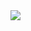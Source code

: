 <img src="https://img.shields.io/badge/dr11291129@gmail.com-3DDC84?style=flat-square&logo=Android&logoColor=white"/>
